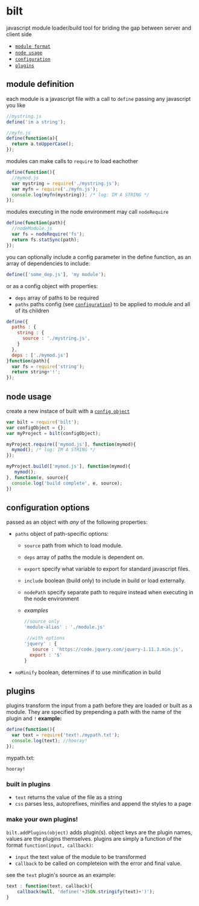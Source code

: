 # bilt
javascript module loader/build tool for briding the gap between server and client side
 - [`module format`](#module-definition)
 - [`node usage`](#node-usage)
 - [`configuration`](#configuration-options)
 - [`plugins`](#plugins)

## module definition
each module is a javascript file with a call to `define` passing any javascript you like
~~~ Javascript
//mystring.js
define('im a string');
~~~
~~~ Javascript
//myfn.js
define(function(a){
  return a.toUpperCase();
});
~~~
modules can make calls to `require` to load eachother
~~~ Javascript
define(function(){
  //mymod.js
  var mystring = require('./mystring.js');
  var myfn = require('./myfn.js');
  console.log(myfn(mystring)); /* log: IM A STRING */
});
~~~
modules executing in the node environment may call `nodeRequire`
~~~ Javascript
define(function(path){
  //nodeModule.js
  var fs = nodeRequire('fs');
  return fs.statSync(path);
});
~~~
you can optionally include a config parameter in the define function, as an array of dependencies to include:
~~~ Javascript
define(['some_dep.js'], 'my module');
~~~
or as a config object with properties:
 - `deps` array of paths to be required
 - `paths` paths config (see [`configuration`](#configuration-options)) to be applied to module and all of its children

~~~ Javascript
define({
  paths : {
  	string : {
      source : './mystring.js',
  	}
  },
  deps : ['./mymod.js']
}function(path){
  var fs = require('string');
  return string+'!';
});
~~~


## node usage
create a new instace of built with a [`config object`](#configuration-options)
~~~ Javascript
var bilt = require('bilt');
var configObject = {};
var myProject = bilt(configObject);
~~~

~~~ Javascript
myProject.require(['mymod.js'], function(mymod){
  mymod(); /* log: IM A STRING */
});

myProject.build(['mymod.js'], function(mymod){
   mymod();
}, function(e, source){
  console.log('build complete', e, source);
})
~~~

## configuration options
passed as an object with *any* of the following properties:
 - `paths` object of path-specific options:
   - `source` path from which to load module.
   - `deps` array of paths the module is dependent on.
   - `export` specify what variable to export for standard javascript files.
   - `include` boolean (build only) to include in build or load externally.
   - `nodePath` specify separate path to require instead when executing in the node environment
   - *examples*
     
      ~~~ Javascript
      //source only
      'module-alias' : './module.js'
      ~~~
      ~~~ Javascript
       //with options
      'jquery' : {
         source : 'https://code.jquery.com/jquery-1.11.3.min.js',
        export : '$'
      }
      ~~~
 - `noMinify` boolean, determines if to use minification in build
 

## plugins
plugins transform the input from a path before they are loaded or built as a module. They are specified by prepending a path with the name of the plugin and `!` **example:**
~~~ Javascript
define(function(){
  var text = require('text!./mypath.txt');
  console.log(text); //hooray!
});
~~~
mypath.txt:
~~~
hooray!
~~~
### built in plugins
 - `text` returns the value of the file as a string
 - `css` parses less, autoprefixes, minifies and append the styles to a page

### make your own plugins!
`bilt.addPlugins(object)` adds plugin(s). object keys are the plugin names, values are the plugins themselves. plugins are simply a function of the format `function(input, callback)`:
 - `input` the text value of the module to be transformed
 - `callback` to be called on completeion with the error and final value.

see the `text` plugin's source as an example:
~~~ Javascript
text : function(text, callback){
	callback(null, 'define('+JSON.stringify(text)+')');
}
~~~
